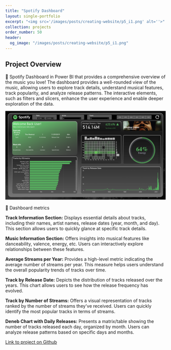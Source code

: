 ```yaml
---
title: "Spotify Dashboard"
layout: single-portfolio
excerpt: "<img src='/images/posts/creating-website/p5_i1.png' alt=''>"
collection: projects
order_number: 50
header: 
  og_image: "/images/posts/creating-website/p5_i1.png"
---
```



## Project Overview

📌 Spotify Dashboard in Power BI that provides a comprehensive overview of the music you love! The dashboard provides a well-rounded view of the music, allowing users to explore track details, understand musical features, track popularity, and analyze release patterns. The interactive elements, such as filters and slicers, enhance the user experience and enable deeper exploration of the data.


![](/images/posts/creating-website/p5_i1.png)


📌 Dashboard metrics

**Track Information Section:**
Displays essential details about tracks, including their names, artist names, release dates (year, month, and day).
This section allows users to quickly glance at specific track details.

**Music Information Section:**
Offers insights into musical features like danceability, valence, energy, etc. 
Users can interactively explore relationships between these features.

**Average Streams per Year:**
Provides a high-level metric indicating the average number of streams per year.
This measure helps users understand the overall popularity trends of tracks over time.

**Track by Release Date:**
Depicts the distribution of tracks released over the years.
This chart allows users to see how the release frequency has evolved.

**Track by Number of Streams:**
Offers a visual representation of tracks ranked by the number of streams they've received.
Users can quickly identify the most popular tracks in terms of streams.

**Deneb Chart with Daily Releases:**
Presents a matrix/table showing the number of tracks released each day, organized by month.
Users can analyze release patterns based on specific days and months.



<!-- > A brief aside on Git-speak: these periodic indented blocks will explain the terminology that Git uses to help you underst what each Git comm actually does.


To save yourself some time  do this faster, simply press <kbd>Ctrl</kbd>+<kbd>c</kbd>.[^2] -->



[Link to project on Github](https://github.com/Gauthami25/Spotify-Dashboard/tree/main)

